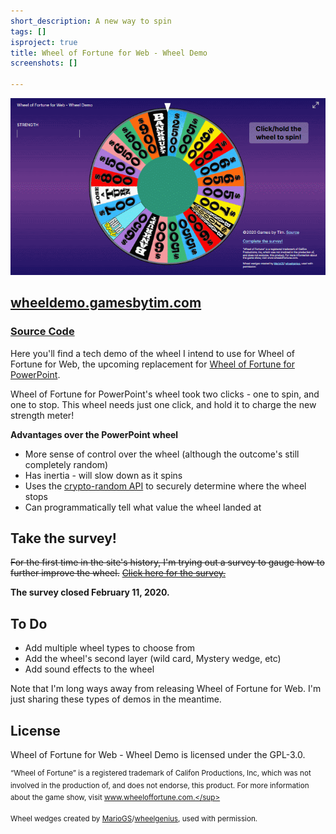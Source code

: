 ```yaml
---
short_description: A new way to spin
tags: []
isproject: true
title: Wheel of Fortune for Web - Wheel Demo
screenshots: []

---
```

<div class="gifsvg"></div>

![](../images/wofwheeldemo.gif)

## [wheeldemo.gamesbytim.com](http://wheeldemo.gamesbytim.com/)

### [Source Code](https://github.com/TimTree/wheel-of-fortune-wheel-demo)

Here you'll find a tech demo of the wheel I intend to use for Wheel of Fortune for Web, the upcoming replacement for [Wheel of Fortune for PowerPoint](/wheel-of-fortune-for-powerpoint/).

Wheel of Fortune for PowerPoint's wheel took two clicks - one to spin, and one to stop. This wheel needs just one click, and hold it to charge the new strength meter!

**Advantages over the PowerPoint wheel**

* More sense of control over the wheel (although the outcome's still completely random)
* Has inertia - will slow down as it spins
* Uses the [crypto-random API](https://developer.mozilla.org/en-US/docs/Web/API/Crypto/getRandomValues) to securely determine where the wheel stops
* Can programmatically tell what value the wheel landed at

## **Take the survey!**

~~For the first time in the site's history, I'm trying out a survey to gauge how to further improve the wheel.~~ [~~Click here for the survey.~~](https://forms.gle/oBiGSo1aivxQbdHp7)

**The survey closed February 11, 2020.**

## **To Do**

* Add multiple wheel types to choose from
* Add the wheel's second layer (wild card, Mystery wedge, etc)
* Add sound effects to the wheel

Note that I'm long ways away from releasing Wheel of Fortune for Web. I'm just sharing these types of demos in the meantime.

## **License**

Wheel of Fortune for Web - Wheel Demo is licensed under the GPL-3.0.

<sup>“Wheel of Fortune” is a registered trademark of Califon Productions, Inc, which was not involved in the production of, and does not endorse, this product. For more information about the game show, visit www.wheeloffortune.com.</sup>

<sup>Wheel wedges created by [MarioGS](http://buyavowel.boards.net/thread/6608/all-wheel-wedges)/[wheelgenius](https://wheelgenius.deviantart.com/), used with permission.</sup>